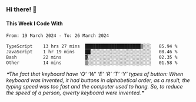 ### Hi there! 👋

#### This Week I Code With
<!--START_SECTION:waka-->

```txt
From: 19 March 2024 - To: 26 March 2024

TypeScript    13 hrs 27 mins  █████████████████████▒░░░   85.94 %
JavaScript    1 hr 19 mins    ██░░░░░░░░░░░░░░░░░░░░░░░   08.46 %
Bash          22 mins         ▓░░░░░░░░░░░░░░░░░░░░░░░░   02.35 %
Other         14 mins         ▒░░░░░░░░░░░░░░░░░░░░░░░░   01.58 %
```

<!--END_SECTION:waka-->

<!--STARTS_HERE_QUOTE_README-->
<i>❝The fact that keyboard have ‘Q’ ‘W’ ‘E’ ‘R’ ‘T’ ‘Y’ types of button: When keyboard was invented, it had buttons in alphabetical order, as a result, the typing speed was too fast and the computer used to hang. So, to reduce the speed of a person, qwerty keyboard were invented.❞</i>
<!--ENDS_HERE_QUOTE_README-->
